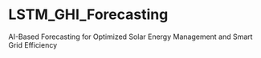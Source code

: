 # LSTM_GHI_Forecasting
AI-Based Forecasting for Optimized Solar Energy Management and Smart Grid Efficiency
